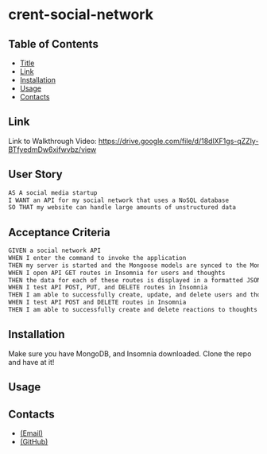 # crent-social-network

## Table of Contents

- [Title](#title)
- [Link](#link)
- [Installation](#installation)
- [Usage](#usage)
- [Contacts](#contacts)

## Link

Link to Walkthrough Video: https://drive.google.com/file/d/18dlXF1gs-qZZly-BTfyedmDw6xifwvbz/view

## User Story

```md
AS A social media startup
I WANT an API for my social network that uses a NoSQL database
SO THAT my website can handle large amounts of unstructured data
```

## Acceptance Criteria

```md
GIVEN a social network API
WHEN I enter the command to invoke the application
THEN my server is started and the Mongoose models are synced to the MongoDB database
WHEN I open API GET routes in Insomnia for users and thoughts
THEN the data for each of these routes is displayed in a formatted JSON
WHEN I test API POST, PUT, and DELETE routes in Insomnia
THEN I am able to successfully create, update, and delete users and thoughts in my database
WHEN I test API POST and DELETE routes in Insomnia
THEN I am able to successfully create and delete reactions to thoughts and add and remove friends to a user’s friend list
```

## Installation 

Make sure you have MongoDB, and Insomnia downloaded. Clone the repo and have at it! 

## Usage


## Contacts

- [(Email)](mailto:Crent0699@mail.com)
- [(GitHub)](https://github.com/Crent99)

